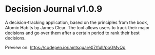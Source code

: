 # Decision Journal v1.0.9

A decision-tracking application, based on the principles from the book, Atomic Habits by James Clear.
The tool allows users to track their major decisions and go over them after a certain period to rank their best decisions.

Preview on: https://codepen.io/iamtsquare07/full/poGMvQp
